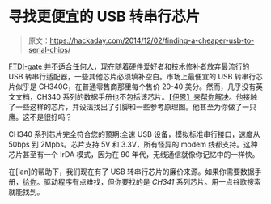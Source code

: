 # 寻找更便宜的 USB 转串行芯片

> 原文：<https://hackaday.com/2014/12/02/finding-a-cheaper-usb-to-serial-chips/>

[FTDI-gate 并不适合任何人](http://hackaday.com/2014/10/22/watch-that-windows-update-ftdi-drivers-are-killing-fake-chips/)，现在随着硬件爱好者和技术修补者放弃最流行的 USB 转串行适配器，一些其他芯片必须填补空白。市场上最便宜的 USB 转串行芯片似乎是 CH340G，在普通零售商那里每个售价 20-40 美分。然而，几乎没有英文文档，CH340 系列的数据手册也不包括该芯片。[【伊恩】来帮你解决](http://fobit.blogspot.com/2014/11/ch340g-in-eagle.html)。他接触了一些这样的芯片，并设法找出了引脚和一些参考原理图。他甚至为你做了一只鹰。这不是很好吗？

CH340 系列芯片完全符合您的预期:全速 USB 设备，模拟标准串行接口，速度从 50bps 到 2Mpbs。芯片支持 5V 和 3.3V，所有怪异的 modem 线都支持。这种芯片甚至有一个 IrDA 模式，因为在 90 年代，无线通信就像你记忆中的一样快。

在[Ian]的帮助下，我们现在有了 USB 转串行芯片的廉价来源。如果你需要数据手册，[给你](http://www.seeedstudio.com/wiimg/7/7c/CH340DS1_EN.PDF)。驱动程序有点难找，但你要找的是 *CH341* 系列芯片。用一点谷歌搜索就能找到。